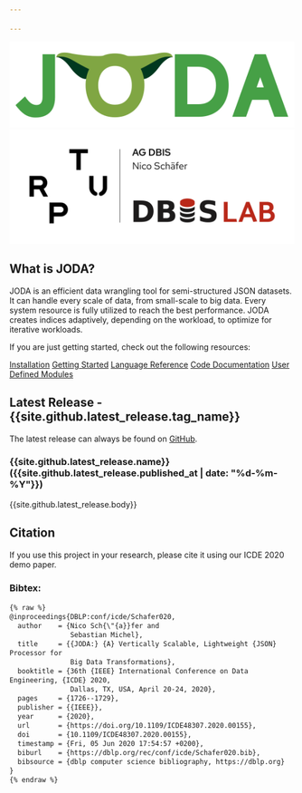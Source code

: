 ```yaml
---

---
```

<img id="logo" src="assets/img/JODA.svg" alt="JODA" />
<div class="small-logo-container">
<div class="small-logo-row">
  <a class="small-logo" href="https://dbis.cs.uni-kl.de/index.php/en/"><img  src="assets/img/RPTU-Logo-Organisation-RGB.svg" alt="DBIS Lab" /></a>
</div>
</div>


## What is JODA?
JODA is an efficient data wrangling tool for semi-structured JSON datasets.
It can handle every scale of data, from small-scale to big data.
Every system resource is fully utilized to reach the best performance.
JODA creates indices adaptively, depending on the workload, to optimize for iterative workloads.

If you are just getting started, check out the following resources:

<div class="btn-group">
  <a href="install/" class="button">Installation</a>
  <a href="getting-started/" class="button">Getting Started</a>
  <a href="language/" class="button">Language Reference</a>
  <a href="docs/" class="button">Code Documentation</a>
  <a href="udm/" class="button">User Defined Modules</a>
</div> 


## Latest Release - {{site.github.latest_release.tag_name}}

The latest release can always be found on [GitHub](https://github.com/JODA-Explore/JODA/releases).

### {{site.github.latest_release.name}} ({{site.github.latest_release.published_at | date: "%d-%m-%Y"}})

{{site.github.latest_release.body}}


## Citation

If you use this project in your research, please cite it using our ICDE 2020 demo paper.

### Bibtex:

```
{% raw %}
@inproceedings{DBLP:conf/icde/Schafer020,
  author    = {Nico Sch{\"{a}}fer and
               Sebastian Michel},
  title     = {{JODA:} {A} Vertically Scalable, Lightweight {JSON} Processor for
               Big Data Transformations},
  booktitle = {36th {IEEE} International Conference on Data Engineering, {ICDE} 2020,
               Dallas, TX, USA, April 20-24, 2020},
  pages     = {1726--1729},
  publisher = {{IEEE}},
  year      = {2020},
  url       = {https://doi.org/10.1109/ICDE48307.2020.00155},
  doi       = {10.1109/ICDE48307.2020.00155},
  timestamp = {Fri, 05 Jun 2020 17:54:57 +0200},
  biburl    = {https://dblp.org/rec/conf/icde/Schafer020.bib},
  bibsource = {dblp computer science bibliography, https://dblp.org}
}
{% endraw %}
```